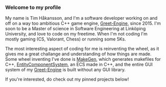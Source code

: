 ### Welcome to my profile 
My name is Tim Håkansson, and I'm a software developer working on and off on a way too ambitious C++ game engine, [Greet-Engine](https://github.com/Thraix/Greet-Engine-Port), since 2015. 
I'm soon to be a Master of science in Software Engineering at Linköping University, and love to code on my freetime. When I'm not coding I'm mostly gaming (CS, Valorant, Chess) or running some 5Ks.

The most interesting aspect of coding for me is reinventing the wheel, as it gives me a great challange and understanding of how things are made.
Some wheel inventing I've done is [MakeGen](https://github.com/Thraix/MakeGen), which generates makefiles for C++, [EntityComponentSystem](https://github.com/Thraix/EntityComponentSystem), an ECS made in C++, and the entire GUI system of my [Greet-Engine](https://github.com/Thraix/Greet-Engine-Port) is built without any GUI library.

If you're interested, do check out my pinned projects below!